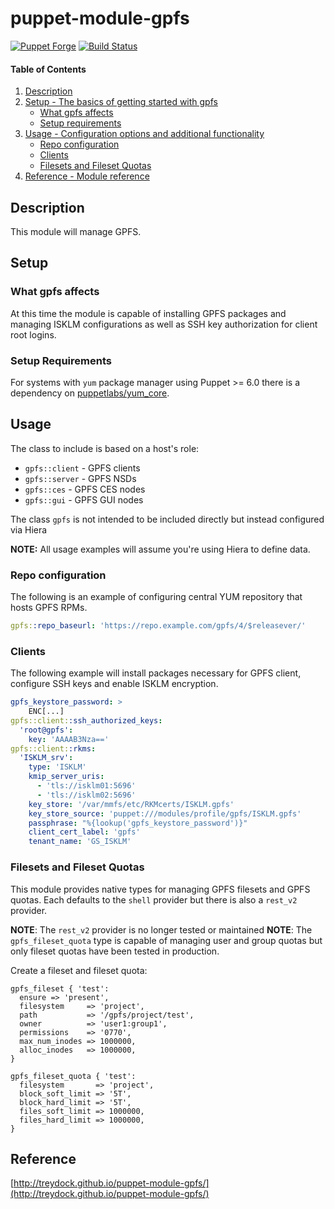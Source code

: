 # puppet-module-gpfs

[![Puppet Forge](http://img.shields.io/puppetforge/v/treydock/gpfs.svg)](https://forge.puppetlabs.com/treydock/gpfs)
[![Build Status](https://travis-ci.org/treydock/puppet-module-gpfs.png)](https://travis-ci.org/treydock/puppet-module-gpfs)

#### Table of Contents

1. [Description](#description)
2. [Setup - The basics of getting started with gpfs](#setup)
    * [What gpfs affects](#what-gpfs-affects)
    * [Setup requirements](#setup-requirements)
3. [Usage - Configuration options and additional functionality](#usage)
    * [Repo configuration](#repo-configuration)
    * [Clients](#clients)
    * [Filesets and Fileset Quotas](#filesets-and-fileset-quotas)
4. [Reference - Module reference](#reference)

## Description

This module will manage GPFS.

## Setup

### What gpfs affects

At this time the module is capable of installing GPFS packages and managing ISKLM configurations as well as SSH key authorization for client root logins.

### Setup Requirements

For systems with `yum` package manager using Puppet >= 6.0 there is a dependency on [puppetlabs/yum_core](https://forge.puppet.com/puppetlabs/yum_core).

## Usage

The class to include is based on a host's role:

* `gpfs::client` - GPFS clients
* `gpfs::server` - GPFS NSDs
* `gpfs::ces` - GPFS CES nodes
* `gpfs::gui` - GPFS GUI nodes

The class `gpfs` is not intended to be included directly but instead configured via Hiera

**NOTE:** All usage examples will assume you're using Hiera to define data.

### Repo configuration

The following is an example of configuring central YUM repository that hosts GPFS RPMs.

```yaml
gpfs::repo_baseurl: 'https://repo.example.com/gpfs/4/$releasever/'
```

### Clients

The following example will install packages necessary for GPFS client, configure SSH keys and enable ISKLM encryption.

```yaml
gpfs_keystore_password: >
    ENC[...]
gpfs::client::ssh_authorized_keys:
  'root@gpfs':
    key: 'AAAAB3Nza=='
gpfs::client::rkms:
  'ISKLM_srv':
    type: 'ISKLM'
    kmip_server_uris:
      - 'tls://isklm01:5696'
      - 'tls://isklm02:5696'
    key_store: '/var/mmfs/etc/RKMcerts/ISKLM.gpfs'
    key_store_source: 'puppet:///modules/profile/gpfs/ISKLM.gpfs'
    passphrase: "%{lookup('gpfs_keystore_password')}"
    client_cert_label: 'gpfs'
    tenant_name: 'GS_ISKLM'
```

### Filesets and Fileset Quotas

This module provides native types for managing GPFS filesets and GPFS quotas. Each defaults to the `shell` provider but there is also a `rest_v2` provider.

**NOTE**: The `rest_v2` provider is no longer tested or maintained
**NOTE**: The `gpfs_fileset_quota` type is capable of managing user and group quotas but only fileset quotas have been tested in production.

Create a fileset and fileset quota:

```puppet
gpfs_fileset { 'test':
  ensure => 'present',
  filesystem     => 'project',
  path           => '/gpfs/project/test',
  owner          => 'user1:group1',
  permissions    => '0770',
  max_num_inodes => 1000000,
  alloc_inodes   => 1000000,
}

gpfs_fileset_quota { 'test':
  filesystem       => 'project',
  block_soft_limit => '5T',
  block_hard_limit => '5T',
  files_soft_limit => 1000000,
  files_hard_limit => 1000000,
}
```

## Reference

[http://treydock.github.io/puppet-module-gpfs/](http://treydock.github.io/puppet-module-gpfs/)
